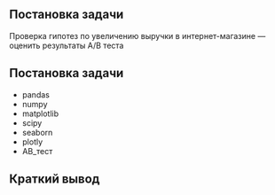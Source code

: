 ## Постановка задачи

Проверка гипотез по увеличению выручки в интернет-магазине —
оценить результаты A/B теста

## Постановка задачи

* pandas
* numpy
* matplotlib
* scipy
* seaborn 
* plotly
* AB_тест

## Краткий вывод

